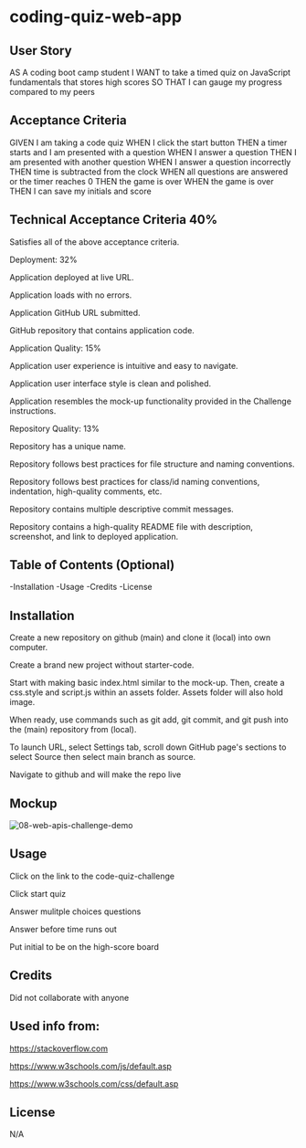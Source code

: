 # coding-quiz-web-app

## User Story
AS A coding boot camp student I WANT to take a timed quiz on JavaScript fundamentals that stores high scores SO THAT I can gauge my progress compared to my peers

## Acceptance Criteria
GIVEN I am taking a code quiz WHEN I click the start button THEN a timer starts and I am presented with a question WHEN I answer a question THEN I am presented with another question WHEN I answer a question incorrectly THEN time is subtracted from the clock WHEN all questions are answered or the timer reaches 0 THEN the game is over WHEN the game is over THEN I can save my initials and score

## Technical Acceptance Criteria 40%

Satisfies all of the above acceptance criteria.

Deployment: 32%

Application deployed at live URL.

Application loads with no errors.

Application GitHub URL submitted.

GitHub repository that contains application code.

Application Quality: 15%

Application user experience is intuitive and easy to navigate.

Application user interface style is clean and polished.

Application resembles the mock-up functionality provided in the Challenge instructions.

Repository Quality: 13%

Repository has a unique name.

Repository follows best practices for file structure and naming conventions.

Repository follows best practices for class/id naming conventions, indentation, high-quality comments, etc.

Repository contains multiple descriptive commit messages.

Repository contains a high-quality README file with description, screenshot, and link to deployed application.

## Table of Contents (Optional)
-Installation -Usage -Credits -License

## Installation
Create a new repository on github (main) and clone it (local) into own computer.

Create a brand new project without starter-code.

Start with making basic index.html similar to the mock-up. Then, create a css.style and script.js within an assets folder. Assets folder will also hold image.

When ready, use commands such as git add, git commit, and git push into the (main) repository from (local).

To launch URL, select Settings tab, scroll down GitHub page's sections to select Source then select main branch as source.

Navigate to github and will make the repo live

## Mockup
![08-web-apis-challenge-demo](https://user-images.githubusercontent.com/26310201/212709215-cb7a7474-19f0-48c6-afd7-b49235ffa122.gif)

## Usage
Click on the link to the code-quiz-challenge 

Click start quiz

Answer mulitple choices questions

Answer before time runs out

Put initial to be on the high-score board

## Credits
Did not collaborate with anyone

## Used info from:

https://stackoverflow.com

https://www.w3schools.com/js/default.asp

https://www.w3schools.com/css/default.asp

## License
N/A
